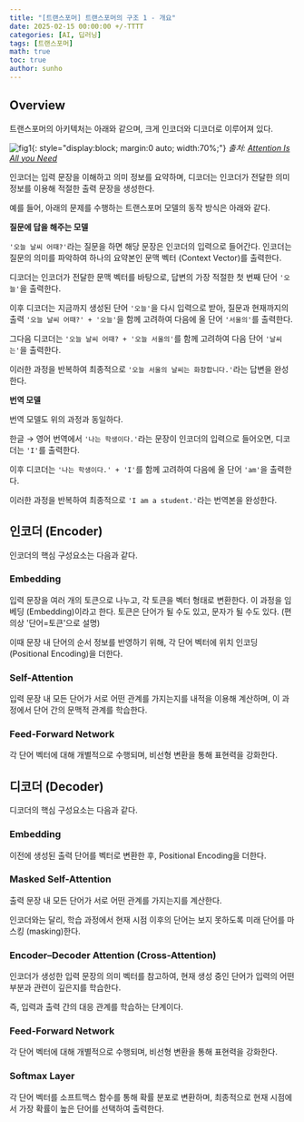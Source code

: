 ```yaml
---
title: "[트랜스포머] 트랜스포머의 구조 1 - 개요"
date: 2025-02-15 00:00:00 +/-TTTT
categories: [AI, 딥러닝]
tags: [트랜스포머]
math: true
toc: true
author: sunho
---
```


## Overview

트랜스포머의 아키텍처는 아래와 같으며, 크게 인코더와 디코더로 이루어져 있다.

![fig1](dl/transformer/1-1.png){: style="display:block; margin:0 auto; width:70%;"}
_출처: [Attention Is All you Need](https://arxiv.org/abs/1706.03762)_

인코더는 입력 문장을 이해하고 의미 정보를 요약하며, 디코더는 인코더가 전달한 의미 정보를 이용해 적절한 출력 문장을 생성한다.

예를 들어, 아래의 문제를 수행하는 트랜스포머 모델의 동작 방식은 아래와 같다.

**질문에 답을 해주는 모델**

`'오늘 날씨 어때?'`라는 질문을 하면 해당 문장은 인코더의 입력으로 들어간다. 인코더는 질문의 의미를 파악하여 하나의 요약본인 문맥 벡터 (Context Vector)를 출력한다.

디코더는 인코더가 전달한 문맥 벡터를 바탕으로, 답변의 가장 적절한 첫 번째 단어 `'오늘'`을 출력한다.

이후 디코더는 지금까지 생성된 단어 `'오늘'`을 다시 입력으로 받아, 질문과 현재까지의 출력 `'오늘 날씨 어때?' + '오늘'`을 함께 고려하여 다음에 올 단어 `'서울의'`를 출력한다.

그다음 디코더는 `'오늘 날씨 어때? + '오늘 서울의'`를 함께 고려하여 다음 단어 `'날씨는'`을 출력한다.

이러한 과정을 반복하여 최종적으로 `'오늘 서울의 날씨는 화창합니다.'`라는 답변을 완성한다.

**번역 모델**

번역 모델도 위의 과정과 동일하다.

한글 → 영어 번역에서 `'나는 학생이다.'`라는 문장이 인코더의 입력으로 들어오면, 디코더는 `'I'`를 출력한다.

이후 디코더는 `'나는 학생이다.' + 'I'`를 함께 고려하여 다음에 올 단어 `'am'`을 출력한다.

이러한 과정을 반복하여 최종적으로 `'I am a student.'`라는 번역본을 완성한다.

## 인코더 (Encoder)

인코더의 핵심 구성요소는 다음과 같다.

### Embedding

입력 문장을 여러 개의 토큰으로 나누고, 각 토큰을 벡터 형태로 변환한다. 이 과정을 임베딩 (Embedding)이라고 한다. 토큰은 단어가 될 수도 있고, 문자가 될 수도 있다. (편의상 '단어=토큰'으로 설명)

이때 문장 내 단어의 순서 정보를 반영하기 위해, 각 단어 벡터에 위치 인코딩 (Positional Encoding)을 더한다.

### Self-Attention

입력 문장 내 모든 단어가 서로 어떤 관계를 가지는지를 내적을 이용해 계산하며, 이 과정에서 단어 간의 문맥적 관계를 학습한다.

### Feed-Forward Network

각 단어 벡터에 대해 개별적으로 수행되며, 비선형 변환을 통해 표현력을 강화한다.

## 디코더 (Decoder)

디코더의 핵심 구성요소는 다음과 같다.

### Embedding

이전에 생성된 출력 단어를 벡터로 변환한 후, Positional Encoding을 더한다.

### Masked Self-Attention

출력 문장 내 모든 단어가 서로 어떤 관계를 가지는지를 계산한다. 

인코더와는 달리, 학습 과정에서 현재 시점 이후의 단어는 보지 못하도록 미래 단어를 마스킹 (masking)한다.

### Encoder–Decoder Attention (Cross-Attention)

인코더가 생성한 입력 문장의 의미 벡터를 참고하여, 현재 생성 중인 단어가 입력의 어떤 부분과 관련이 깊은지를 학습한다.

즉, 입력과 출력 간의 대응 관계를 학습하는 단계이다.

### Feed-Forward Network

각 단어 벡터에 대해 개별적으로 수행되며, 비선형 변환을 통해 표현력을 강화한다.

### Softmax Layer

각 단어 벡터를 소프트맥스 함수를 통해 확률 분포로 변환하며, 최종적으로 현재 시점에서 가장 확률이 높은 단어를 선택하여 출력한다.
